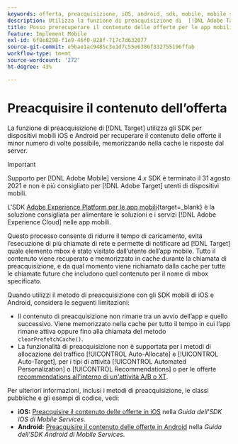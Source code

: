 ```yaml
---
keywords: offerta, preacquisizione, iOS, android, sdk, mobile, mobile sdk, $8
description: Utilizza la funzione di preacquisizione di  [!DNL Adobe Target]  negli SDK iOS e Android Mobile per recuperare il contenuto delle offerte il minor numero di volte possibile, memorizzando nella cache le risposte dal server.
title: Posso prerecuperare il contenuto delle offerte per le app mobili?
feature: Implement Mobile
exl-id: 6f8e8298-f1e9-46f0-828f-717c7d632077
source-git-commit: e5bae1ac9485c3e1d7c55e6386f332755196ffab
workflow-type: tm+mt
source-wordcount: '272'
ht-degree: 43%

---
```


# Preacquisire il contenuto dell’offerta

La funzione di preacquisizione di [!DNL Target] utilizza gli SDK per dispositivi mobili iOS e Android per recuperare il contenuto delle offerte il minor numero di volte possibile, memorizzando nella cache le risposte dal server.

>[!IMPORTANT]
>
>Supporto per [!DNL Adobe Mobile] versione 4.*x* SDK è terminato il 31 agosto 2021 e non è più consigliato per [!DNL Adobe Target] utenti di dispositivi mobili.
>
>L&#39;SDK [Adobe Experience Platform per le app mobili](https://developer.adobe.com/client-sdks/documentation/){target=_blank} è la soluzione consigliata per alimentare le soluzioni e i servizi [!DNL Adobe Experience Cloud] nelle app mobili.

Questo processo consente di ridurre il tempo di caricamento, evita l’esecuzione di più chiamate di rete e permette di notificare ad [!DNL Target] quale elemento mbox è stato visitato dall’utente dell’app mobile. Tutto il contenuto viene recuperato e memorizzato in cache durante la chiamata di preacquisizione, e da qual momento viene richiamato dalla cache per tutte le chiamate future che includono quel contenuto per il nome di mbox specificato.

Quando utilizzi il metodo di preacquisizione con gli SDK mobili di iOS e Android, considera le seguenti limitazioni:

* Il contenuto di preacquisizione non rimane tra un avvio dell’app e quello successivo. Viene memorizzato nella cache per tutto il tempo in cui l’app rimane attiva oppure fino alla chiamata del metodo `clearPrefetchCache()`.
* La funzionalità di preacquisizione non è supportata per i metodi di allocazione del traffico [!UICONTROL Auto-Allocate] e [!UICONTROL Auto-Target], per i tipi di attività [!UICONTROL Automated Personalization] o [!UICONTROL Recommendations] o per le offerte [recommendations all&#39;interno di un&#39;attività A/B o XT](https://experienceleague.adobe.com/docs/target/using/recommendations/recommendations-as-an-offer.html).

Per ulteriori informazioni, inclusi i metodi di preacquisizione, le classi pubbliche e gli esempi di codice, vedi:

* **iOS:** [Preacquisire il contenuto delle offerte in iOS](https://experienceleague.adobe.com/docs/mobile-services/ios/target-ios/c-mob-target-prefetch-ios.html) nella *Guida dell&#39;SDK iOS di Mobile Services*.
* **Android:** [Preacquisire il contenuto delle offerte in Android](https://experienceleague.adobe.com/docs/mobile-services/android/target-android/c-mob-target-prefetch-android.html) nella *Guida dell&#39;SDK Android di Mobile Services*.
